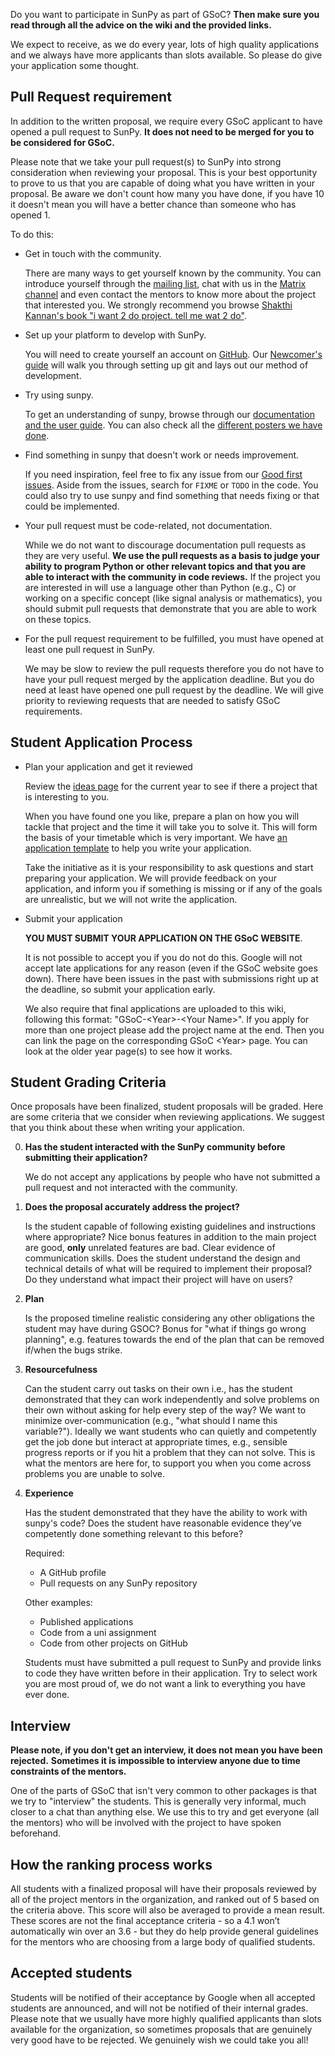 Do you want to participate in SunPy as part of GSoC?
**Then make sure you read through all the advice on the wiki and the provided links.**

We expect to receive, as we do every year, lots of high quality applications and we always have more applicants than slots available.
So please do give your application some thought.

## Pull Request requirement

In addition to the written proposal, we require every GSoC applicant to have opened a pull request to SunPy.
**It does not need to be merged for you to be considered for GSoC.**

Please note that we take your pull request(s) to SunPy into strong consideration when reviewing your proposal.
This is your best opportunity to prove to us that you are capable of doing what you have written in your proposal.
Be aware we don't count how many you have done, if you have 10 it doesn't mean you will have a better chance than someone who has opened 1.

To do this:

* Get in touch with the community.

  There are many ways to get yourself known by the community.
  You can introduce yourself through the [mailing list](https://groups.google.com/group/sunpy), chat with us in the [Matrix channel](https://app.element.io/#/room/#sunpy:openastronomy.org) and even contact the mentors to know more about the project that interested you.
  We strongly recommend you browse [Shakthi Kannan's book "i want 2 do project. tell me wat 2 do"](http://shakthimaan.com/downloads/book/chapter1.pdf).

* Set up your platform to develop with SunPy.

  You will need to create yourself an account on [GitHub](https://github.com).
  Our [Newcomer's guide](https://docs.sunpy.org/en/latest/dev_guide/contents/newcomers.html) will walk you through setting up git and lays out our method of development.

* Try using sunpy.

  To get an understanding of sunpy, browse through our [documentation and the user guide](https://docs.sunpy.org/en/stable/guide/index.html).
  You can also check all the [different posters we have done](https://figshare.com/search?q=sunpy&quick=1).

* Find something in sunpy that doesn't work or needs improvement.

  If you need inspiration, feel free to fix any issue from our [Good first issues](https://github.com/sunpy/sunpy/issues?q=is%3Aissue+is%3Aopen+sort%3Aupdated-desc+label%3A%22Good+First+Issue%22).
  Aside from the issues, search for `FIXME` or `TODO` in the code.
  You could also try to use sunpy and find something that needs fixing or that could be implemented.

* Your pull request must be code-related, not documentation.

  While we do not want to discourage documentation pull requests as they are very useful.
  **We use the pull requests as a basis to judge your ability to program Python or other relevant topics and that you are able to interact with the community in code reviews.**
  If the project you are interested in will use a language other than Python (e.g., C) or working on a specific concept (like signal analysis or mathematics), you should submit pull requests that demonstrate that you are able to work on these topics.

* For the pull request requirement to be fulfilled, you must have opened at least one pull request in SunPy.

  We may be slow to review the pull requests therefore you do not have to have your pull request merged by the application deadline.
  But you do need at least have opened one pull request by the deadline.
  We will give priority to reviewing requests that are needed to satisfy GSoC requirements.

## Student Application Process

* Plan your application and get it reviewed

    Review the [ideas page](https://openastronomy.org/gsoc/) for the current year to see if there a project that is interesting to you.

    When you have found one you like, prepare a plan on how you will tackle that project and the time it will take you to solve it.
    This will form the basis of your timetable which is very important.
    We have [an application template](https://github.com/sunpy/sunpy/wiki/GSoC%3A-Student-Application-Template) to help you write your application.

    Take the initiative as it is your responsibility to ask questions and start preparing your application.
    We will provide feedback on your application, and inform you if something is missing or if any of the goals are unrealistic, but we will not write the application.

* Submit your application

    **YOU MUST SUBMIT YOUR APPLICATION ON THE GSoC WEBSITE**.

    It is not possible to accept you if you do not do this.
    Google will not accept late applications for any reason (even if the GSoC website goes down).
    There have been issues in the past with submissions right up at the deadline, so submit your application early.

    We also require that final applications are uploaded to this wiki, following this format: "GSoC-\<Year\>-\<Your Name\>".
    If you apply for more than one project please add the project name at the end.
    Then you can link the page on the corresponding GSoC \<Year\> page.
    You can look at the older year page(s) to see how it works.

## Student Grading Criteria

Once proposals have been finalized, student proposals will be graded.
Here are some criteria that we consider when reviewing applications.
We suggest that you think about these when writing your application.

0. **Has the student interacted with the SunPy community before submitting their application?**

    We do not accept any applications by people who have not submitted a pull request and not interacted with the community.

1. **Does the proposal accurately address the project?**

    Is the student capable of following existing guidelines and instructions where appropriate?
    Nice bonus features in addition to the main project are good, **only** unrelated features are bad.
    Clear evidence of communication skills.
    Does the student understand the design and technical details of what will be required to implement their proposal?
    Do they understand what impact their project will have on users?

2. **Plan**

    Is the proposed timeline realistic considering any other obligations the student may have during GSOC?
    Bonus for "what if things go wrong planning", e.g. features towards the end of the plan that can be removed if/when the bugs strike.

3. **Resourcefulness**

    Can the student carry out tasks on their own i.e., has the student demonstrated that they can work independently and solve problems on their own without asking for help every step of the way?
    We want to minimize over-communication (e.g., "what should I name this variable?").
    Ideally we want students who can quietly and competently get the job done but interact at appropriate times, e.g., sensible progress reports or if you hit a problem that they can not solve.
    This is what the mentors are here for, to support you when you come across problems you are unable to solve.

4. **Experience**

    Has the student demonstrated that they have the ability to work with sunpy's code?
    Does the student have reasonable evidence they’ve competently done something relevant to this before?

    Required:
    * A GitHub profile
    * Pull requests on any SunPy repository

    Other examples:
    * Published applications
    * Code from a uni assignment
    * Code from other projects on GitHub

    Students must have submitted a pull request to SunPy and provide links to code they have written before in their application.
    Try to select work you are most proud of, we do not want a link to everything you have ever done.

## Interview

**Please note, if you don't get an interview, it does not mean you have been rejected.**
**Sometimes it is impossible to interview anyone due to time constraints of the mentors.**

One of the parts of GSoC that isn't very common to other packages is that we try to "interview" the students.
This is generally very informal, much closer to a chat than anything else.
We use this to try and get everyone (all the mentors) who will be involved with the project to have spoken beforehand.

## How the ranking process works

All students with a finalized proposal will have their proposals reviewed by all of the project mentors in the organization, and ranked out of 5 based on the criteria above.
This score will also be averaged to provide a mean result.
These scores are not the final acceptance criteria - so a 4.1 won’t automatically win over an 3.6 - but they do help provide general guidelines for the mentors who are choosing from a large body of qualified students.

## Accepted students

Students will be notified of their acceptance by Google when all accepted students are announced, and will not be notified of their internal grades.
Please note that we usually have more highly qualified applicants than slots available for the organization, so sometimes proposals that are genuinely very good have to be rejected.
We genuinely wish we could take you all!
